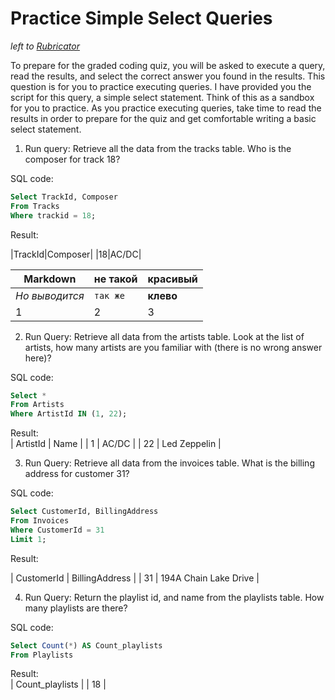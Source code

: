# Practice Simple Select Queries
*left to [Rubricator](../README.md)*

To prepare for the graded coding quiz, you will be asked to execute a query, read the results, and select the correct answer you found in the results. This question is for you to practice executing queries. I have provided you the script for this query, a simple select statement. Think of this as a sandbox for you to practice. As you practice executing queries, take time to read the results in order to prepare for the quiz and get comfortable writing a basic select statement.

1. Run query: Retrieve all the data from the tracks table. Who is the composer for track 18?

SQL code:</br> 
```SQL
Select TrackId, Composer 
From Tracks
Where trackid = 18;
```

Result:</br> 

|TrackId|Composer|
|18|AC/DC|

Markdown | не такой | красивый
--- | --- | ---
*Но выводится* | `так же` | **клево**
1 | 2 | 3

2. Run Query: Retrieve all data from the artists table. Look at the list of artists, how many artists are you familiar with (there is no wrong answer here)?

SQL code:</br> 
```SQL
Select *
From Artists
Where ArtistId IN (1, 22);
```

Result:</br>
| ArtistId | Name         |
|        1 | AC/DC        |
|       22 | Led Zeppelin |

3. Run Query: Retrieve all data from the invoices table. What is the billing address for customer 31?

SQL code:</br> 
```SQL
Select CustomerId, BillingAddress
From Invoices
Where CustomerId = 31
Limit 1;
```

Result:</br>

| CustomerId | BillingAddress        |
|         31 | 194A Chain Lake Drive |

4. Run Query: Return the playlist id, and name from the playlists table. How many playlists are there?

SQL code:</br> 
```SQL
Select Count(*) AS Count_playlists
From Playlists
```
Result:</br>
| Count_playlists |
|              18 |